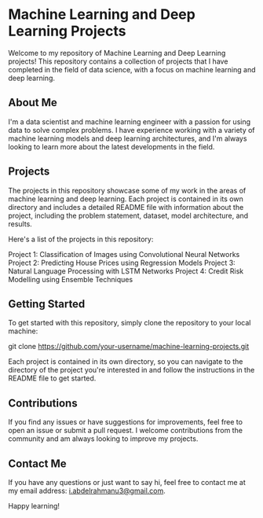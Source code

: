 # Machine Learning and Deep Learning Projects
Welcome to my repository of Machine Learning and Deep Learning projects! This repository contains a collection of projects that I have completed in the field of data science, with a focus on machine learning and deep learning.

## About Me
I'm a data scientist and machine learning engineer with a passion for using data to solve complex problems. I have experience working with a variety of machine learning models and deep learning architectures, and I'm always looking to learn more about the latest developments in the field.

## Projects
The projects in this repository showcase some of my work in the areas of machine learning and deep learning. Each project is contained in its own directory and includes a detailed README file with information about the project, including the problem statement, dataset, model architecture, and results.

Here's a list of the projects in this repository:

Project 1: Classification of Images using Convolutional Neural Networks
Project 2: Predicting House Prices using Regression Models
Project 3: Natural Language Processing with LSTM Networks
Project 4: Credit Risk Modelling using Ensemble Techniques

## Getting Started
To get started with this repository, simply clone the repository to your local machine:


git clone https://github.com/your-username/machine-learning-projects.git

Each project is contained in its own directory, so you can navigate to the directory of the project you're interested in and follow the instructions in the README file to get started.

## Contributions
If you find any issues or have suggestions for improvements, feel free to open an issue or submit a pull request. I welcome contributions from the community and am always looking to improve my projects.

## Contact Me
If you have any questions or just want to say hi, feel free to contact me at my email address: i.abdelrahmanu3@gmail.com.

Happy learning!

